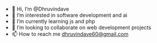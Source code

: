 - 👋 Hi, I’m @Dhruvindave
- 👀 I’m interested in software development and ai
- 🌱 I’m currently learning js and php
- 💞️ I’m looking to collaborate on web development projects
- 📫 How to reach me dhruvindave60@gmail.com

<!---
Dhruvindave/Dhruvindave is a ✨ special ✨ repository because its `README.md` (this file) appears on your GitHub profile.
You can click the Preview link to take a look at your changes.
--->
